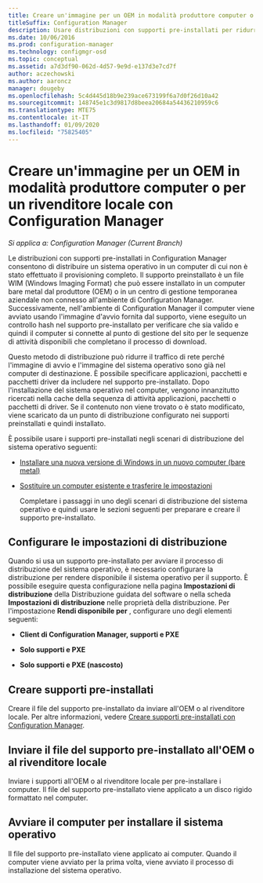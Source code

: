 ```yaml
---
title: Creare un'immagine per un OEM in modalità produttore computer o per un rivenditore locale
titleSuffix: Configuration Manager
description: Usare distribuzioni con supporti pre-installati per ridurre il traffico di rete durante la distribuzione di un sistema operativo in un computer di cui non è stato effettuato il provisioning completo.
ms.date: 10/06/2016
ms.prod: configuration-manager
ms.technology: configmgr-osd
ms.topic: conceptual
ms.assetid: a7d3df90-062d-4d57-9e9d-e137d3e7cd7f
author: aczechowski
ms.author: aaroncz
manager: dougeby
ms.openlocfilehash: 5c4d445d18b9e239ace673199f6a7d0f26d10a42
ms.sourcegitcommit: 148745e1c3d9817d8beea20684a54436210959c6
ms.translationtype: MTE75
ms.contentlocale: it-IT
ms.lasthandoff: 01/09/2020
ms.locfileid: "75825405"
---
```

# <a name="create-an-image-for-an-oem-in-factory-or-a-local-depot-with-configuration-manager"></a>Creare un'immagine per un OEM in modalità produttore computer o per un rivenditore locale con Configuration Manager

*Si applica a: Configuration Manager (Current Branch)*

Le distribuzioni con supporti pre-installati in Configuration Manager consentono di distribuire un sistema operativo in un computer di cui non è stato effettuato il provisioning completo. Il supporto preinstallato è un file WIM (Windows Imaging Format) che può essere installato in un computer bare metal dal produttore (OEM) o in un centro di gestione temporanea aziendale non connesso all'ambiente di Configuration Manager. Successivamente, nell'ambiente di Configuration Manager il computer viene avviato usando l'immagine d'avvio fornita dal supporto, viene eseguito un controllo hash nel supporto pre-installato per verificare che sia valido e quindi il computer si connette al punto di gestione del sito per le sequenze di attività disponibili che completano il processo di download.


Questo metodo di distribuzione può ridurre il traffico di rete perché l'immagine di avvio e l'immagine del sistema operativo sono già nel computer di destinazione. È possibile specificare applicazioni, pacchetti e pacchetti driver da includere nel supporto pre-installato. Dopo l'installazione del sistema operativo nel computer, vengono innanzitutto ricercati nella cache della sequenza di attività applicazioni, pacchetti o pacchetti di driver. Se il contenuto non viene trovato o è stato modificato, viene scaricato da un punto di distribuzione configurato nei supporti preinstallati e quindi installato.  

 È possibile usare i supporti pre-installati negli scenari di distribuzione del sistema operativo seguenti:  

- [Installare una nuova versione di Windows in un nuovo computer (bare metal)](install-new-windows-version-new-computer-bare-metal.md)  

- [Sostituire un computer esistente e trasferire le impostazioni](replace-an-existing-computer-and-transfer-settings.md)  

  Completare i passaggi in uno degli scenari di distribuzione del sistema operativo e quindi usare le sezioni seguenti per preparare e creare il supporto pre-installato.  

## <a name="configure-deployment-settings"></a>Configurare le impostazioni di distribuzione  
 Quando si usa un supporto pre-installato per avviare il processo di distribuzione del sistema operativo, è necessario configurare la distribuzione per rendere disponibile il sistema operativo per il supporto. È possibile eseguire questa configurazione nella pagina **Impostazioni di distribuzione** della Distribuzione guidata del software o nella scheda **Impostazioni di distribuzione** nelle proprietà della distribuzione.  Per l'impostazione **Rendi disponibile per** , configurare uno degli elementi seguenti:  

-   **Client di Configuration Manager, supporti e PXE**  

-   **Solo supporti e PXE**  

-   **Solo supporti e PXE (nascosto)**  

## <a name="create-the-prestaged-media"></a>Creare supporti pre-installati  
 Creare il file del supporto pre-installato da inviare all'OEM o al rivenditore locale. Per altre informazioni, vedere [Creare supporti pre-installati con Configuration Manager](create-prestaged-media.md).  

## <a name="send-the-prestaged-media-file-to-the-oem-or-local-depot"></a>Inviare il file del supporto pre-installato all'OEM o al rivenditore locale  
 Inviare i supporti all'OEM o al rivenditore locale per pre-installare i computer. Il file del supporto pre-installato viene applicato a un disco rigido formattato nel computer.  

## <a name="start-the-computer-to-install-the-operating-system"></a>Avviare il computer per installare il sistema operativo  
 Il file del supporto pre-installato viene applicato ai computer. Quando il computer viene avviato per la prima volta, viene avviato il processo di installazione del sistema operativo.  
